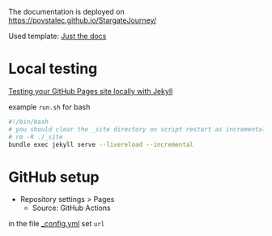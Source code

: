 The documentation is deployed on https://povstalec.github.io/StargateJourney/

Used template: [Just the docs](https://just-the-docs.com/)

# Local testing
[Testing your GitHub Pages site locally with Jekyll](https://docs.github.com/en/pages/setting-up-a-github-pages-site-with-jekyll/testing-your-github-pages-site-locally-with-jekyll)  

example `run.sh` for bash
```bash
#!/bin/bash
# you should clear the _site directory on script restart as incremental build is used
# rm -R ./_site
bundle exec jekyll serve --livereload --incremental
```

# GitHub setup

- Repository settings > Pages
    - Source: GitHub Actions

in the file [_config.yml](/_config.yml) set `url`